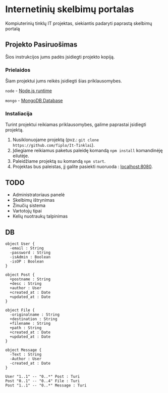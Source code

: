 # Internetinių skelbimų portalas

Kompiuterinių tinklų IT projektas, siekiantis padaryti paprastą skelbimų portalą

## Projekto Pasiruošimas 

Šios instrukcijos jums padės įsidiegti projekto kopiją.

### Prielaidos

Šiam projektui jums reikės įsidiegti šias priklausomybes.


`node` - [Node.js runtime](https://github.com/nodejs/node)

`mongo` - [MongoDB Database](https://github.com/mongodb/mongo)

### Instaliacija

Turint projektui reikiamas priklausomybes, galime paprastai įsidiegti projektą.

1. Nusiklonuojame projektą (pvz.: `git clone https://github.com/fiplo/It-Tinklai`).
2. Įdiegiame reikiamus paketus paleidę komandą `npm install` komandinėję eilutėje.
3. Paleidžiame projektą su komandą `npm start`.
4. Projektas bus paleistas, jį galite pasiekti nuoruoda : [localhost:8080](http://localhost:8080).

## TODO

- Administratoriaus panelė
- Skelbimų ištrynimas
- Žinučių sistema
- Vartotojų tipai
- Kelių nuotraukų talpinimas

## DB
```plantuml
object User {
  -email : String
  -password : String
  -isAdmin : Boolean
  -isOP : Boolean
}

object Post {
  +postname : String
  +desc : String
  +author : User
  +created_at : Date
  +updated_at : Date
}

object File {
  -originalname : String
  +destination : String
  +filename : String
  +path : String
  +created_at : Date
  +updated_at : Date
}

object Message {
  -Text : String
  -Author : User
  -created_at : Date
}

User "1..1" -- "0..*" Post : Turi
Post "0..1" -- "0..4" File : Turi
Post "1..1" -- "0..*" Message : Turi

```
